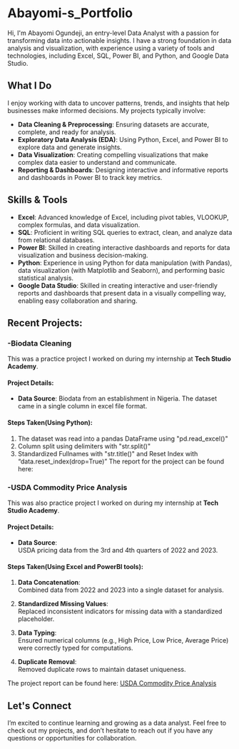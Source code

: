 # Abayomi-s_Portfolio

Hi, I'm Abayomi Ogundeji, an entry-level Data Analyst with a passion for transforming data into actionable insights. I have a strong foundation in data analysis and visualization, with experience using a variety of tools and technologies, including Excel, SQL, Power BI, and Python, and Google Data Studio. 

## What I Do

I enjoy working with data to uncover patterns, trends, and insights that help businesses make informed decisions. My projects typically involve:
- **Data Cleaning & Preprocessing**: Ensuring datasets are accurate, complete, and ready for analysis.
- **Exploratory Data Analysis (EDA)**: Using Python, Excel, and Power BI to explore data and generate insights.
- **Data Visualization**: Creating compelling visualizations that make complex data easier to understand and communicate.
- **Reporting & Dashboards**: Designing interactive and informative reports and dashboards in Power BI to track key metrics.

## Skills & Tools

- **Excel**: Advanced knowledge of Excel, including pivot tables, VLOOKUP, complex formulas, and data visualization.
- **SQL**: Proficient in writing SQL queries to extract, clean, and analyze data from relational databases.
- **Power BI**: Skilled in creating interactive dashboards and reports for data visualization and business decision-making.
- **Python**: Experience in using Python for data manipulation (with Pandas), data visualization (with Matplotlib and Seaborn), and performing basic statistical analysis.
- **Google Data Studio**: Skilled in creating interactive and user-friendly reports and dashboards that present data in a visually compelling way, enabling easy collaboration and sharing.

## Recent Projects:
### -Biodata Cleaning
This was a practice project I worked on during my internship at **Tech Studio Academy**.

#### Project Details:
- **Data Source**:
  Biodata from an establishment in Nigeria. The dataset came in a single column in excel file format.

#### Steps Taken(Using Python):  
1. The dataset was read into a pandas DataFrame using "pd.read_excel()"
2. Column split using delimiters with "str.split()"
3. Standardized Fullnames with "str.title()" and Reset Index with “data.reset_index(drop=True)”
The report for the project can be found here: 
  
### -USDA Commodity Price Analysis
This was also practice project I worked on during my internship at **Tech Studio Academy**.

#### Project Details:
- **Data Source**:  
  USDA pricing data from the 3rd and 4th quarters of 2022 and 2023.

#### Steps Taken(Using Excel and PowerBI tools):
1. **Data Concatenation**:  
   Combined data from 2022 and 2023 into a single dataset for analysis.
   
2. **Standardized Missing Values**:  
   Replaced inconsistent indicators for missing data with a standardized placeholder.
   
3. **Data Typing**:  
   Ensured numerical columns (e.g., High Price, Low Price, Average Price) were correctly typed for computations.
   
4. **Duplicate Removal**:  
   Removed duplicate rows to maintain dataset uniqueness.

The project report can be found here: [USDA Commodity Price Analysis](https://bbery0z.github.io/Project2-USDA-Commodity-Price-Analysis/)

## Let's Connect


I’m excited to continue learning and growing as a data analyst. Feel free to check out my projects, and don’t hesitate to reach out if you have any questions or opportunities for collaboration.
